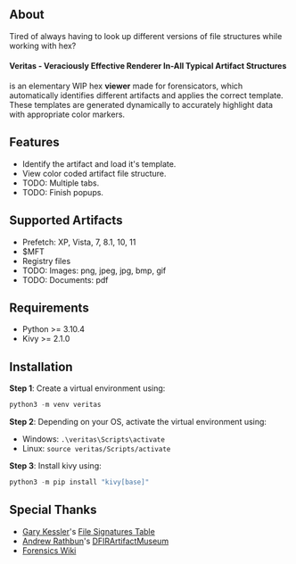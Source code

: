 ## About
Tired of always having to look up different versions of file structures while working with hex?

#### Veritas - Veraciously Effective Renderer In-All Typical Artifact Structures
is an elementary WIP hex **viewer** made for forensicators, which automatically identifies different artifacts and applies the correct template. These templates are generated dynamically to accurately highlight data with appropriate color markers.

## Features
* Identify the artifact and load it's template.
* View color coded artifact file structure.
* TODO: Multiple tabs.
* TODO: Finish popups.

## Supported Artifacts
* Prefetch: XP, Vista, 7, 8.1, 10, 11
* $MFT
* Registry files
* TODO: Images: png, jpeg, jpg, bmp, gif
* TODO: Documents: pdf

## Requirements
* Python >= 3.10.4
* Kivy >= 2.1.0

## Installation
**Step 1**: Create a virtual environment using:
```python
python3 -m venv veritas
```

**Step 2**: Depending on your OS, activate the virtual environment using:
* Windows: `.\veritas\Scripts\activate`
* Linux: `source veritas/Scripts/activate`

**Step 3**: Install kivy using:
```python
python3 -m pip install "kivy[base]"
```

## Special Thanks
* [Gary Kessler](https://www.linkedin.com/in/garykessler)'s [File Signatures Table](https://www.garykessler.net/library/file_sigs.html)
* [Andrew Rathbun](https://twitter.com/bunsofwrath12)'s [DFIRArtifactMuseum](https://github.com/AndrewRathbun/DFIRArtifactMuseum)
* [Forensics Wiki](https://forensicswiki.xyz/page/Main_Page)